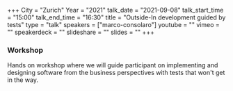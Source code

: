 +++
City = "Zurich"
Year = "2021"
talk_date = "2021-09-08"
talk_start_time = "15:00"
talk_end_time = "16:30"
title = "Outside-In development guided by tests"
type = "talk"
speakers = ["marco-consolaro"]
youtube = ""
vimeo = ""
speakerdeck = ""
slideshare = ""
slides = ""
+++

### Workshop

Hands on workshop where we will guide participant on implementing and designing software from the business perspectives with tests that won't get in the way.